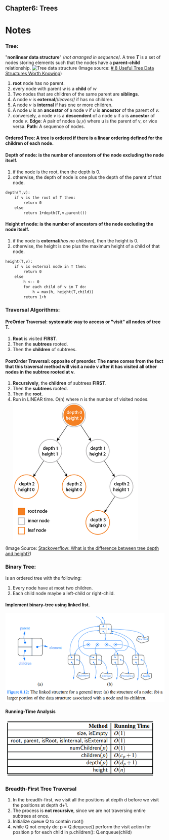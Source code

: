 ## Chapter6: Trees

# Notes
### Tree: 
"**nonlinear data structure**" /_not arranged in sequence_/.
A tree **_T_** is a set of nodes storing elements such that the nodes have a **parent-child** relationship.
![Tree data structure](https://miro.medium.com/max/975/1*PWJiwTxRdQy8A_Y0hAv5Eg.png)
(Image source: [# 8 Useful Tree Data Structures Worth Knowing](https://towardsdatascience.com/8-useful-tree-data-structures-worth-knowing-8532c7231e8c))
1. **root** node has no parent. 
2. every node with parent _w_ is a **child** of _w_
3. Two nodes that are children of the same parent are **siblings**. 
4. A node _v_ is **external**//_leaves_// if has no children.
5. A node _v_ is **internal** if has one or more children.
6. A node _u_ is an **ancestor** of a node _v_ if _u_ is **ancestor** of the parent of _v_. 
7. conversely, a node _v_ is a **descendent** of a node _u_ if _u_ is **ancestor** of node _v_.
**Edge**: A pair of nodes (_u_,_v_) where u is the parent of v, or vice versa.
**Path**: A sequence of nodes. 

#### Ordered Tree: A tree is ordered if there is a linear ordering defined for the children of each node.  

#### Depth of node: is the number of ancestors of the node excluding the node itself.
1. if the node is the root, then the depth is 0. 
2. otherwise, the depth of node is one plus the depth of the parent of that node.
```
depth(T,v):
    if v is the root of T then:
        return 0 
    else
        return 1+depth(T,v.parent())
```

#### Height of node: is the number of ancestors of the node excluding the node itself.
1. if the node is **external**(_has no children_), then the height is 0.
2. otherwise, the height is one plus the maximum height of a child of that node.
```
height(T,v):
    if v is external node in T then:
        return 0 
    else
        h <-- 0
        for each child of v in T do:
            h = max(h, height(T,child))
        return 1+h
```

### Traversal Algorithms: 
#### PreOrder Traversal: systematic way to access or "visit" all nodes of tree T.
1. **Root** is visited **FIRST**. 
2. Then the **subtrees** rooted.
3. Then the **children** of subtrees.

#### PostOrder Traversal: opposite of preorder. **The name comes from** the fact that this traversal method will **visit a node v after** it has visited all other nodes in the subtree rooted at v.
1. **Recursively**, the **children** of subtrees **FIRST**.
2. Then the **subtrees** rooted.
3. Then the **root**.
4. Run in LINEAR time. O(n) where n is the number of visited nodes.
![Tree height vs tree depth](/assets/Height_vs_Depth.png)

(Image Source: [Stackoverflow: What is the difference between tree depth and height?](https://stackoverflow.com/questions/2603692/what-is-the-difference-between-tree-depth-and-height))
### Binary Tree: 
is an ordered tree with the following:
1. Every node have at most two children. 
2. Each child node maybe a left-child or right-child. 
#### Implement binary-tree using linked list. 
![Implementation of binary tree using linked-list](/assets/binary_tree_linkedlist.png)

#### Running-Time Analysis
![binary-tree time analysis](/assets/binary-tree-time-analysis.png)

### Breadth-First Tree Traversal
1. In the breadth-first, we visit all the positions at depth d before we visit the positions at depth d+1.
2.  The process is **not recursive**, since we are not traversing entire subtrees at once.
3. Initialize queue Q to contain root() 
4. while Q not empty do: 
      p = Q.dequeue()
      perform the visit action for position p 
      for each child in p.children():
            Q.enqueue(child)


